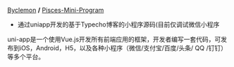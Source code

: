  [Byclemon](https://gitee.com/Byclemon) **/** [Pisces-Mini-Program](https://gitee.com/Byclemon/Pisces-Mini-Program)

- 通过uniapp开发的基于Typecho博客的小程序源码(目前仅调试微信小程序



uni-app是一个使用Vue.js开发所有前端应用的框架，开发者编写一套代码，可发布到iOS，Android，H5，以及各种小程序（微信/支付宝/百度/头条/ QQ /钉钉）等多个平台。

